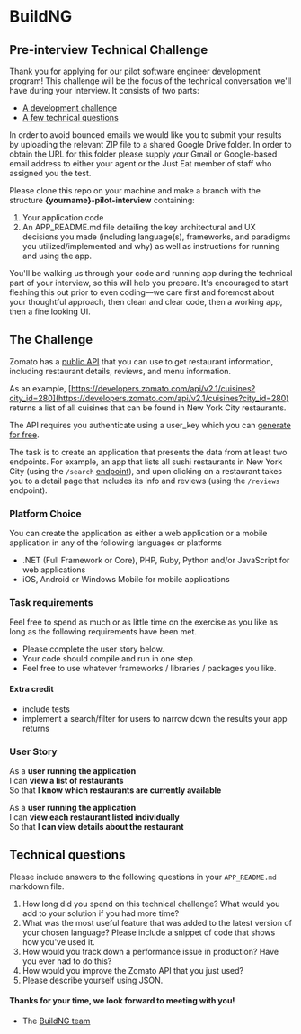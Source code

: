 # BuildNG
## Pre-interview Technical Challenge

Thank you for applying for our pilot software engineer development program! This challenge will be the focus of the technical conversation we'll have during your interview. It consists of two parts:

* [A development challenge](#the-challenge)
* [A few technical questions](#technical-questions)

In order to avoid bounced emails we would like you to submit your results by uploading the relevant ZIP file to a shared Google Drive folder. In order to obtain the URL for this folder please supply your Gmail or Google-based email address to either your agent or the Just Eat member of staff who assigned you the test.

Please clone this repo on your machine and make a branch with the structure **{yourname}-pilot-interview** containing:

1. Your application code
2. An APP_README.md file detailing the key architectural and UX decisions you made (including language(s), frameworks, and paradigms you utilized/implemented and why) as well as instructions for running and using the app. 
 
You'll be walking us through your code and running app during the technical part of your interview, so this will help you prepare. It's encouraged to start fleshing this out prior to even coding––we care first and foremost about your thoughtful approach, then clean and clear code, then a working app, then a fine looking UI.

## The Challenge

Zomato has a [public API](https://developers.zomato.com/api#headline1) that you can use to get restaurant information, including restaurant details, reviews, and menu information.

As an example, [https://developers.zomato.com/api/v2.1/cuisines?city_id=280](https://developers.zomato.com/api/v2.1/cuisines?city_id=280) returns a list of all cuisines that can be found in New York City restaurants.

The API requires you authenticate using a user_key which you can [generate for free](https://developers.zomato.com/api#headline2).

The task is to create an application that presents the data from at least two endpoints. For example, an app that lists all sushi restaurants in New York City (using the `/search` [endpoint](https://developers.zomato.com/api/v2.1/search?entity_id=280&entity_type=city&cuisines=177&sort=cost&order=asc)), and upon clicking on a restaurant takes you to a detail page that includes its info and reviews (using the `/reviews` endpoint). 

### Platform Choice

You can create the application as either a web application or a mobile application in any of the following languages or platforms

- .NET (Full Framework or Core), PHP, Ruby, Python and/or JavaScript for web applications
- iOS, Android or Windows Mobile for mobile applications

### Task requirements

Feel free to spend as much or as little time on the exercise as you like as long as the following requirements have been met.  

- Please complete the user story below.
- Your code should compile and run in one step.
- Feel free to use whatever frameworks / libraries / packages you like.

#### Extra credit
- include tests
- implement a search/filter for users to narrow down the results your app returns

### User Story

As a **user running the application**  
I can **view a list of restaurants**  
So that **I know which restaurants are currently available**

As a **user running the application**  
I can **view each restaurant listed individually**  
So that **I can view details about the restaurant**

## Technical questions

Please include answers to the following questions in your `APP_README.md` markdown file.

1. How long did you spend on this technical challenge? What would you add to your solution if you had more time?
2. What was the most useful feature that was added to the latest version of your chosen language? Please include a snippet of code that shows how you've used it.
3. How would you track down a performance issue in production? Have you ever had to do this?
4. How would you improve the Zomato API that you just used?
5. Please describe yourself using JSON.


#### Thanks for your time, we look forward to meeting with you!
- The [BuildNG team](http://github.com/BuildNG)
